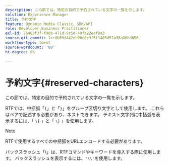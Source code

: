 ```yaml
---
description: この節では、特定の目的で予約されている文字の一覧を示します。
solution: Experience Manager
title: 予約文字
feature: Dynamic Media Classic、SDK/API
role: Developer,Business Practitioner
exl-id: 76483f3f-f98b-471d-9c5d-49fa22eaf8a3
source-git-commit: 1ec8b59f442eb96c6c3f5f1405d57a38a86bd056
workflow-type: tm+mt
source-wordcount: '80'
ht-degree: 0%

---
```


# 予約文字{#reserved-characters}

この節では、特定の目的で予約されている文字の一覧を示します。

RTFでは、中括弧「`{`」と「`}`」をグループ区切り文字として使用します。 これらはペアで記述する必要があり、ネストできます。 テキスト文字列に中括弧を表示するには、「 `\{` 」と「 `\}` 」を使用します。

>[!NOTE]
>
>RTFで使用するすべての中括弧をURLエンコードする必要があります。

バックスラッシュ「\」は、RTFコマンドやキーワードを導入する際に使用します。 バックスラッシュを表示するには、`'\\'`を使用します。
